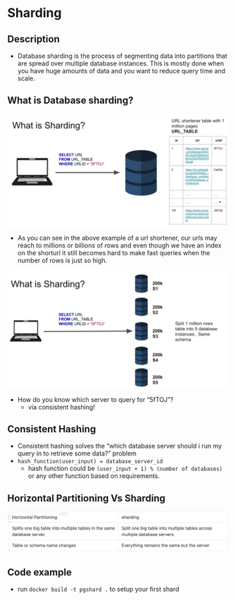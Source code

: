 # Sharding

## Description

- Database sharding is the process of segmenting data into partitions that are spread over multiple database instances. This is mostly done when you have huge amounts of data and you want to reduce query time and scale.

## What is Database sharding?

![Untitled](assets/sharding.png)

- As you can see in the above example of a url shortener, our urls may reach to millions or billions of rows and even though we have an index on the shorturl it still becomes hard to make fast queries when the number of rows is just so high.

![Untitled](assets/sharding-0.png)

- How do you know which server to query for “5fTOJ”?
  - via consistent hashing!

## Consistent Hashing

- Consistent hashing solves the “which database server should i run my query in to retrieve some data?” problem
- `hash_function(user_input) = database_server_id`
  - hash function could be `(user_input + 1) % (number of databases)` or any other function based on requirements.

## Horizontal Partitioning Vs Sharding

![Untitled](assets/hp-vs-sharding.png)

## Code example

- run `docker build -t pgshard .` to setup your first shard
